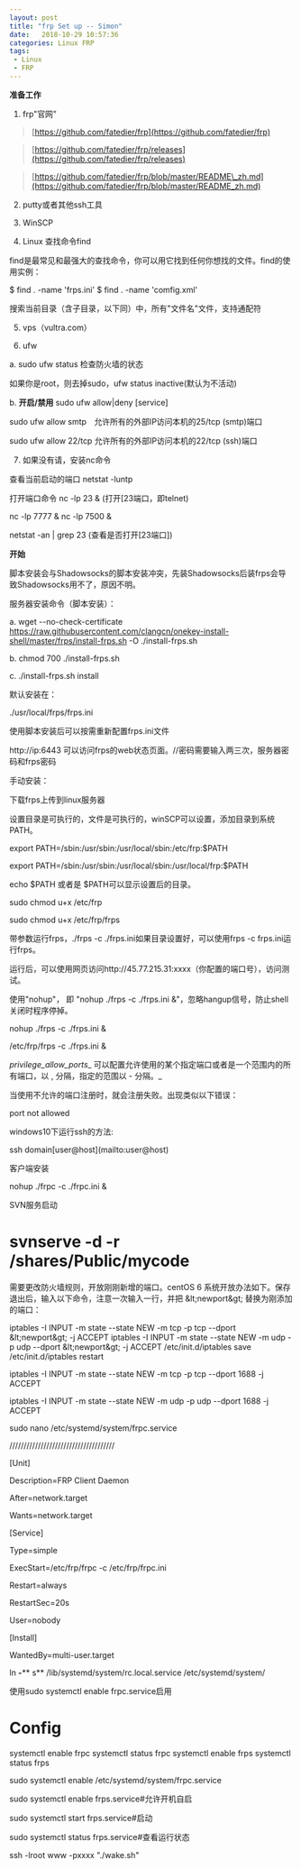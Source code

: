 ```yaml
---
layout: post
title: "frp Set up -- Simon"
date:   2018-10-29 10:57:36
categories: Linux FRP
tags: 
 - Linux
 - FRP
---
```


**准备工作**

1. frp"官网"

> [https://github.com/fatedier/frp](https://github.com/fatedier/frp)

> [https://github.com/fatedier/frp/releases](https://github.com/fatedier/frp/releases)

> [https://github.com/fatedier/frp/blob/master/README\_zh.md](https://github.com/fatedier/frp/blob/master/README_zh.md)

2. putty或者其他ssh工具

3. WinSCP

4. Linux 查找命令find  

find是最常见和最强大的查找命令，你可以用它找到任何你想找的文件。find的使用实例：  

$ find . -name 'frps.ini' $ find . -name 'comfig.xml'

搜索当前目录（含子目录，以下同）中，所有"文件名"文件，支持通配符  

5. vps（vultra.com）

6. ufw

a. sudo ufw status 检查防火墙的状态

如果你是root，则去掉sudo，ufw status inactive(默认为不活动)

b. **开启/禁用** sudo ufw allow|deny [service]

sudo ufw allow smtp　允许所有的外部IP访问本机的25/tcp (smtp)端口

sudo ufw allow 22/tcp 允许所有的外部IP访问本机的22/tcp (ssh)端口

7. 如果没有请，安装nc命令

查看当前启动的端口 netstat -luntp

打开端口命令 nc -lp 23 & (打开[23端口，即telnet)

nc -lp 7777 & nc -lp 7500 &

netstat -an | grep 23 (查看是否打开[23端口])

**开始**

脚本安装会与Shadowsocks的脚本安装冲突，先装Shadowsocks后装frps会导致Shadowsocks用不了，原因不明。

服务器安装命令（脚本安装）：

a. wget --no-check-certificate https://raw.githubusercontent.com/clangcn/onekey-install-shell/master/frps/install-frps.sh -O ./install-frps.sh

b. chmod 700 ./install-frps.sh

c. ./install-frps.sh install

默认安装在：

./usr/local/frps/frps.ini

使用脚本安装后可以按需重新配置frps.ini文件

http://ip:6443 可以访问frps的web状态页面。//密码需要输入两三次，服务器密码和frps密码

手动安装：

下载frps上传到linux服务器

设置目录是可执行的，文件是可执行的，winSCP可以设置，添加目录到系统PATH。

export PATH=/sbin:/usr/sbin:/usr/local/sbin:/etc/frp:$PATH

export PATH=/sbin:/usr/sbin:/usr/local/sbin:/usr/local/frp:$PATH

echo $PATH 或者是 $PATH可以显示设置后的目录。

sudo chmod u+x /etc/frp

sudo chmod u+x /etc/frp/frps

带参数运行frps，./frps -c ./frps.ini如果目录设置好，可以使用frps -c frps.ini运行frps。

运行后，可以使用网页访问http://45.77.215.31:xxxx（你配置的端口号），访问测试。

使用"nohup"， 即 "nohup ./frps -c ./frps.ini &"，忽略hangup信号，防止shell关闭时程序停掉。

nohup ./frps -c ./frps.ini &

/etc/frp/frps -c ./frps.ini &

_privilege_allow_ports__ 可以配置允许使用的某个指定端口或者是一个范围内的所有端口，以 , 分隔，指定的范围以 - 分隔。_

当使用不允许的端口注册时，就会注册失败。出现类似以下错误：

port not allowed

windows10下运行ssh的方法:

ssh domain\[user@host](mailto:user@host)

客户端安装

nohup ./frpc -c ./frpc.ini &

SVN服务启动

# svnserve -d -r /shares/Public/mycode

需要更改防火墙规则，开放刚刚新增的端口。centOS 6 系统开放办法如下。保存退出后，输入以下命令，注意一次输入一行，并把 \&lt;newport\&gt; 替换为刚添加的端口：

iptables -I INPUT -m state --state NEW -m tcp -p tcp --dport \&lt;newport\&gt; -j ACCEPT iptables -I INPUT -m state --state NEW -m udp -p udp --dport \&lt;newport\&gt; -j ACCEPT /etc/init.d/iptables save /etc/init.d/iptables restart

iptables -I INPUT -m state --state NEW -m tcp -p tcp --dport 1688 -j ACCEPT

iptables -I INPUT -m state --state NEW -m udp -p udp --dport 1688 -j ACCEPT

sudo nano /etc/systemd/system/frpc.service

/////////////////////////////////////

[Unit]

Description=FRP Client Daemon

After=network.target

Wants=network.target

[Service]

Type=simple

ExecStart=/etc/frp/frpc -c /etc/frp/frpc.ini

Restart=always

RestartSec=20s

User=nobody

[Install]

WantedBy=multi-user.target

ln **-**** s** /lib/systemd/system/rc.local.service /etc/systemd/system/

使用sudo systemctl enable frpc.service启用

# Config

systemctl enable frpc systemctl status frpc systemctl enable frps systemctl status frps

sudo systemctl enable /etc/systemd/system/frpc.service

sudo systemctl enable frps.service#允许开机自启

sudo systemctl start frps.service#启动

sudo systemctl status frps.service#查看运行状态

ssh -lroot www -pxxxx "./wake.sh"